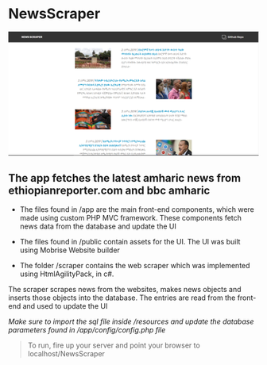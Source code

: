 # NewsScraper
![Screenshot](public/Scraper.PNG)
## The app fetches the latest amharic news from ethiopianreporter.com and bbc amharic

- The files found in /app are the main front-end components, which were made 
using custom PHP MVC framework. These components fetch news data from the database
and update the UI

- The files found in /public contain assets for the UI. The UI was built using Mobrise
Website builder

- The folder /scraper contains the web scraper which was implemented using 
HtmlAgilityPack, in c#. 

The scraper scrapes news from the websites, makes news objects and inserts
those objects into the database. The entries are read from the front-end and used to update the UI

*Make sure to import the sql file inside /resources and update the database parameters found in
/app/config/config.php file*

> To run, fire up your server and point your browser to localhost/NewsScraper